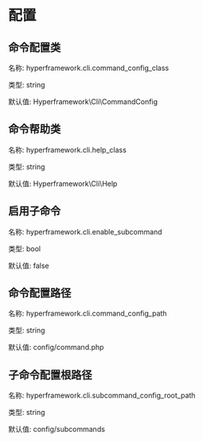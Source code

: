 # 配置
## 命令配置类
名称: hyperframework.cli.command_config_class

类型: string

默认值: Hyperframework\Cli\CommandConfig

## 命令帮助类
名称: hyperframework.cli.help_class

类型: string

默认值: Hyperframework\Cli\Help

## 启用子命令
名称: hyperframework.cli.enable_subcommand

类型: bool

默认值: false

## 命令配置路径
名称: hyperframework.cli.command_config_path

类型: string

默认值: config/command.php

## 子命令配置根路径
名称: hyperframework.cli.subcommand_config_root_path

类型: string

默认值: config/subcommands
